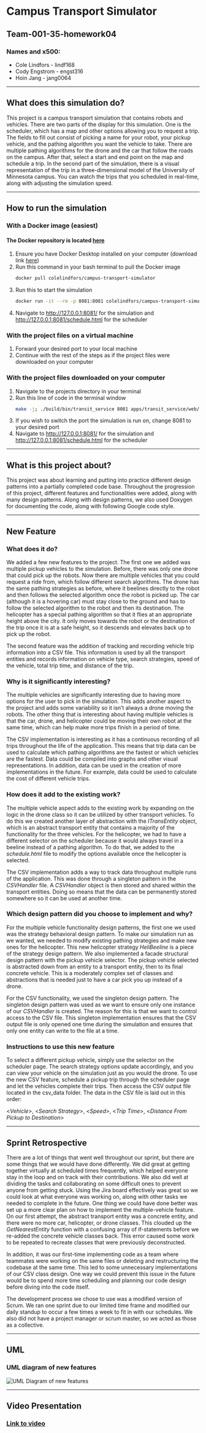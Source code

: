 # Campus Transport Simulator
## Team-001-35-homework04
### Names and x500:
* Cole Lindfors - lindf168
* Cody Engstrom - engst316
* Hoin Jang - jang0064
- - -

## What does this simulation do?

This project is a campus transport simulation that contains robots and vehicles. 
There are two parts of the display for this simulation. One is the scheduler, which has 
a map and other options allowing you to request a trip. The fields to fill out consist 
of picking a name for your robot, your pickup vehicle, and the pathing algorithm you 
want the vehicle to take. There are multiple pathing algorithms for the drone and the 
car that follow the roads on the campus. After that, select a start and end point on 
the map and schedule a trip. In the second part of the simulation, there is a visual 
representation of the trip in a three-dimensional model of the University of Minnesota 
campus. You can watch the trips that you scheduled in real-time, along with adjusting 
the simulation speed.

- - -

## How to run the simulation

### With a Docker image (easiest)

#### The Docker repository is located [here](https://hub.docker.com/repository/docker/colelindfors/campus-transport-simulator)

1. Ensure you have Docker Desktop installed on your computer (download link [here](https://www.docker.com/products/docker-desktop/))
2. Run this command in your bash terminal to pull the Docker image 
    ```bash
    docker pull colelindfors/campus-transport-simulator
    ```
3. Run this to start the simulation
    ```bash
    docker run -it --rm -p 8081:8081 colelindfors/campus-transport-simulator
    ```
4. Navigate to http://127.0.0.1:8081/ for the simulation and 
    http://127.0.0.1:8081/schedule.html for the scheduler

### With the project files on a virtual machine

1. Forward your desired port to your local machine
2. Continue with the rest of the steps as if the project files were downloaded on your computer

### With the project files downloaded on your computer

1. Navigate to the projects directory in your terminal
2. Run this line of code in the terminal window 
    ```bash
    make -j; ./build/bin/transit_service 8081 apps/transit_service/web/
    ```
3. If you wish to switch the port the simulation is run on, change 8081 to your desired 
    port
4. Navigate to http://127.0.0.1:8081/ for the simulation and 
    http://127.0.0.1:8081/schedule.html for the scheduler

- - -

## What is this project about?

This project was about learning and putting into practice different design patterns 
into a partially completed code base. Throughout the progression of this project, 
different features and functionalities were added, along with many design patterns. 
Along with design patterns, we also used Doxygen for documenting the code, along with 
following Google code style.

- - -

## New Feature

### What does it do?

We added a few new features to the project. The first one we added was multiple pickup 
vehicles to the simulation. Before, there was only one drone that could pick up the 
robots. Now there are multiple vehicles that you could request a ride from, which 
follow different search algorithms. The drone has the same pathing strategies as 
before, where it beelines directly to the robot and then follows the selected algorithm 
once the robot is picked up. The car (although it is a hovering car) must stay close to 
the ground and has to follow the selected algorithm to the robot and then its 
destination. The helicopter has a special pathing algorithm so that it flies at an 
appropriate height above the city. It only moves towards the robot or the destination 
of the trip once it is at a safe height, so it descends and elevates back up to pick up 
the robot.

The second feature was the addition of tracking and recording vehicle trip information 
into a CSV file. This information is used by all the transport entities and records 
information on vehicle type, search strategies, speed of the vehicle, total trip time, 
and distance of the trip.

### Why is it significantly interesting?

The multiple vehicles are significantly interesting due to having more options for the 
user to pick in the simulation. This adds another aspect to the project and adds some 
variability so it isn’t always a drone moving the robots. The other thing that is 
interesting about having multiple vehicles is that the car, drone, and helicopter could 
be moving their own robot at the same time, which can help make more trips finish in a 
period of time.

The CSV implementation is interesting as it has a continuous recording of all trips 
throughout the life of the application. This means that trip data can be used to 
calculate which pathing algorithms are the fastest or which vehicles are the fastest. 
Data could be compiled into graphs and other visual representations. In addition, data 
can be used in the creation of more implementations in the future. For example, data 
could be used to calculate the cost of different vehicle trips.

### How does it add to the existing work?


The multiple vehicle aspect adds to the existing work by expanding on the logic in the 
drone class so it can be utilized by other transport vehicles. To do this we created 
another layer of abstraction with the *ITransEntity* object, which is an abstract 
transport entity that contains a majority of the functionality for the three vehicles. 
For the helicopter, we had to have a different selector on the scheduler because it 
would always travel in a beeline instead of a pathing algorithm. To do that, we added 
to the *schedule.html* file to modify the options available once the helicopter is 
selected.

The CSV implementation adds a way to track data throughout multiple runs of the 
application. This was done through a singleton pattern in the *CSVHandler* file. A 
*CSVHandler* object is then stored and shared within the transport entities.  Doing so 
means that the data can be permanently stored somewhere so it can be used at another 
time.


### Which design pattern did you choose to implement and why?


For the multiple vehicle functionality design patterns, the first one we used was the 
strategy behavioral design pattern. To make our simulation run as we wanted, we needed 
to modify existing pathing strategies and make new ones for the helicopter. This new 
helicopter strategy *HeliBeeline* is a piece of the strategy design pattern. We also 
implemented a facade structural design pattern with the pickup vehicle selector. The 
pickup vehicle selected is abstracted down from an entity to a transport entity, then 
to its final concrete vehicle. This is a moderately complex set of classes and 
abstractions that is needed just to have a car pick you up instead of a drone.

For the CSV functionality, we used the singleton design pattern. The singleton design 
pattern was used as we want to ensure only one instance of our *CSVHandler* is created. 
The reason for this is that we want to control access to the CSV file. This singleton 
implementation ensures that the CSV output file is only opened one time during the 
simulation and ensures that only one entity can write to the file at a time.

### Instructions to use this new feature

To select a different pickup vehicle, simply use the selector on the scheduler page. The search strategy options update accordingly, and you can view your vehicle on the simulation just as you would the drone.
To use the new CSV feature, schedule a pickup trip through the scheduler page and let the vehicles complete their trips. Then access the CSV output file located in the csv_data folder. The data in the CSV file is laid out in this order:

\<*Vehicle*>, \<*Search Strategy*>, \<*Speed*>, \<*Trip Time*>, \<*Distance From Pickup to Destination*>

- - -

## Sprint Retrospective


There are a lot of things that went well throughout our sprint, but there are some 
things that we would have done differently. We did great at getting together virtually 
at scheduled times frequently, which helped everyone stay in the loop and on track with 
their contributions. We also did well at dividing the tasks and collaborating on some 
difficult ones to prevent anyone from getting stuck. Using the Jira board effectively 
was great so we could look at what everyone was working on, along with other tasks we 
needed to complete in the future. One thing we could have done better was set up a more 
clear plan on how to implement the multiple-vehicle feature. On our first attempt, the 
abstract transport entity was a concrete entity, and there were no more car, 
helicopter, or drone classes. This clouded up the *GetNearestEntity* function with a 
confusing array of if-statements before we re-added the concrete vehicle classes back. 
This error caused some work to be repeated to recreate classes that were previously 
deconstructed.

In addition, it was our first-time implementing code as a team where teammates were 
working on the same files or deleting and restructuring the codebase at the same time. 
This led to some unnecessary implementations of our CSV class design. One way we could 
prevent this issue in the future would be to spend more time scheduling and planning 
our code design before diving into the code itself.

The development process we chose to use was a modified version of Scrum. We ran one 
sprint due to our limited time frame and modified our daily standup to occur a few 
times a week to fit in with our schedules. We also did not have a project manager or 
scrum master, so we acted as those as a collective.

- - -
## UML

### UML diagram of new features

![UML Diagram of new features](pics/new-features-uml.png)

- - -

## Video Presentation

### [Link to video](https://drive.google.com/file/d/1Q4rBrg43SvcX_XyWc1zCzE36oL4gUFa9/view?usp=share_link)
